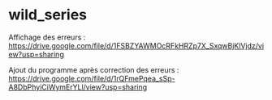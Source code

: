 # wild_series

Affichage des erreurs : 
https://drive.google.com/file/d/1FSBZYAWMOcRFkHRZp7X_SxqwBjKlVjdz/view?usp=sharing

Ajout du programme après correction des erreurs : 
https://drive.google.com/file/d/1rQFmePqea_sSp-A8DbPhyiCiWymErYLl/view?usp=sharing
